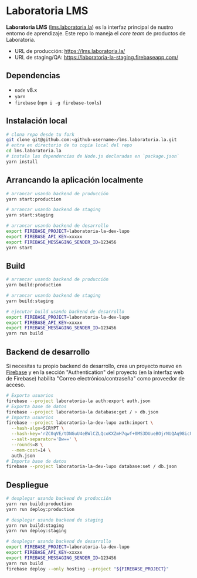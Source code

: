 # Laboratoria LMS

**Laboratoria LMS** ([lms.laboratoria.la](https://lms.laboratoria.la/)) es la interfaz principal de nustro
entorno de aprendizaje. Este repo lo maneja el _core team_ de productos de
Laboratoria.

* URL de producción: https://lms.laboratoria.la/
* URL de staging/QA: https://laboratoria-la-staging.firebaseapp.com/

## Dependencias

* `node` v8.x
* `yarn`
* `firebase` (`npm i -g firebase-tools`)

## Instalación local

```sh
# clona repo desde tu fork
git clone git@github.com:<github-username>/lms.laboratoria.la.git
# entra en directorio de tu copia local del repo
cd lms.laboratoria.la
# instala las dependencias de Node.js declaradas en `package.json`
yarn install
```

## Arrancando la aplicación localmente

```sh
# arrancar usando backend de producción
yarn start:production

# arrancar usando backend de staging
yarn start:staging

# arrancar usando backend de desarrollo
export FIREBASE_PROJECT=laboratoria-la-dev-lupo
export FIREBASE_API_KEY=xxxxx
export FIREBASE_MESSAGING_SENDER_ID=123456
yarn start
```

## Build

```sh
# arrancar usando backend de producción
yarn build:production

# arrancar usando backend de staging
yarn build:staging

# ejecutar build usando backend de desarrollo
export FIREBASE_PROJECT=laboratoria-la-dev-lupo
export FIREBASE_API_KEY=xxxxx
export FIREBASE_MESSAGING_SENDER_ID=123456
yarn run build
```

## Backend de desarrollo

Si necesitas tu propio backend de desarrollo, crea un proyecto nuevo en
[Firebase](https://firebase.google.com/) y en la sección "Authentication" del
proyecto (en la interfaz web de Firebase) habilita "Correo
electrónico/contraseña" como proveedor de acceso.

```sh
# Exporta usuarios
firebase --project laboratoria-la auth:export auth.json
# Exporta base de datos
firebase --project laboratoria-la database:get / > db.json
# Importa usuarios
firebase --project laboratoria-la-dev-lupo auth:import \
  --hash-algo=SCRYPT \
  --hash-key='rZC0qVE/tDNGuU4eBWlCZLQcoKXZmH7qwf+0MS3DUueBOjrNUQAq98icUXEPk/VqzEG6lvhVGESjTjXZ2PLr2A==' \
  --salt-separator='Bw==' \
  --rounds=8 \
  --mem-cost=14 \
  auth.json
# Importa base de datos
firebase --project laboratoria-la-dev-lupo database:set / db.json
```

## Despliegue

```sh
# desplegar usando backend de producción
yarn run build:production
yarn run deploy:production

# desplegar usando backend de staging
yarn run build:staging
yarn run deploy:staging

# desplegar usando backend de desarrollo
export FIREBASE_PROJECT=laboratoria-la-dev-lupo
export FIREBASE_API_KEY=xxxxx
export FIREBASE_MESSAGING_SENDER_ID=123456
yarn run build
firebase deploy --only hosting --project "${FIREBASE_PROJECT}"
```
